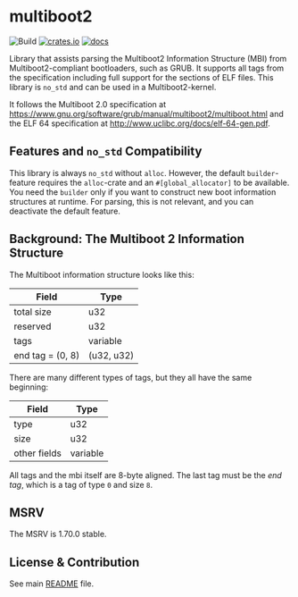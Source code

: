 # multiboot2

![Build](https://github.com/rust-osdev/multiboot2/actions/workflows/rust.yml/badge.svg)
[![crates.io](https://img.shields.io/crates/v/multiboot2.svg)](https://crates.io/crates/multiboot2)
[![docs](https://docs.rs/multiboot2/badge.svg)](https://docs.rs/multiboot2/)

Library that assists parsing the Multiboot2 Information Structure (MBI) from
Multiboot2-compliant bootloaders, such as GRUB. It supports all tags from the
specification including full support for the sections of ELF files. This library
is `no_std` and can be used in a Multiboot2-kernel.

It follows the Multiboot 2.0 specification
at https://www.gnu.org/software/grub/manual/multiboot2/multiboot.html and the
ELF 64 specification at http://www.uclibc.org/docs/elf-64-gen.pdf.

## Features and `no_std` Compatibility

This library is always `no_std` without `alloc`. However, the default `builder`-
feature requires the `alloc`-crate and an `#[global_allocator]` to be available.
You need the `builder` only if you want to construct new boot information
structures at runtime. For parsing, this is not relevant, and you can
deactivate the default feature.

## Background: The Multiboot 2 Information Structure

The Multiboot information structure looks like this:

 Field            | Type
------------------|------------
 total size       | u32
 reserved         | u32
 tags             | variable
 end tag = (0, 8) | (u32, u32)

There are many different types of tags, but they all have the same beginning:

 Field        | Type
--------------|----------
 type         | u32
 size         | u32
 other fields | variable

All tags and the mbi itself are 8-byte aligned. The last tag must be the _end
tag_, which is a tag of type `0` and size `8`.

## MSRV

The MSRV is 1.70.0 stable.

## License & Contribution

See main [README](https://github.com/rust-osdev/multiboot2/blob/main/README.md)
file.
